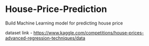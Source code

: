 # House-Price-Prediction
Build Machine Learning model for predicting house price 

dataset link - https://www.kaggle.com/competitions/house-prices-advanced-regression-techniques/data
